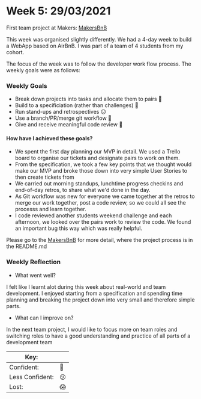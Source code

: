 # Week 5: 29/03/2021

First team project at Makers: [MakersBnB](https://github.com/fg24davies/Makersbnb)

This week was organised slightly differently. We had a 4-day week to build a WebApp based on AirBnB.
I was part of a team of 4 students from my cohort.

The focus of the week was to follow the developer work flow process. The weekly goals were as follows:

### Weekly Goals

- Break down projects into tasks and allocate them to pairs :dancer:
- Build to a specificiation (rather than challenges) :dancer:
- Run stand-ups and retrospectives :confused:
- Use a branch/PR/merge git workflow :dancer:
- Give and receive meaningful code review :dancer:

#### How have I achieved these goals?

- We spent the first day planning our MVP in detail. We used a Trello board to organise our tickets and designate pairs to work on them.
- From the specification, we took a few key points that we thought would make our MVP and broke those down into very simple User Stories to then
create tickets from 
- We carried out morning standups, lunchtime progress checkins and end-of-day retros, to share what we'd done in the day.
- As Git workflow was new for everyone we came together at the retros to merge our work together, post a code review, so we could all see the processs and learn together.
- I code reviewed another students weekend challenge and each afternoon, we looked over the pairs work to review the code. We found an important bug this way which was really helpful. 

Please go to the [MakersBnB](https://github.com/fg24davies/Makersbnb) for more detail, where the project process is in the README.md

### Weekly Reflection

- What went well? 

I felt like I learnt alot during this week about real-world and team development. I enjoyed starting from a specification and spending time planning and breaking
the project down into very small and therefore simple parts.

- What can I improve on?

In the next team project, I would like to focus more on team roles and switching roles to have a good understanding and practice of all parts of a development team

|Key:     ||
|---------------|-----------|
|Confident:     |:dancer:|
|Less Confident:|:confused:  |
|Lost:          |:scream:   |
